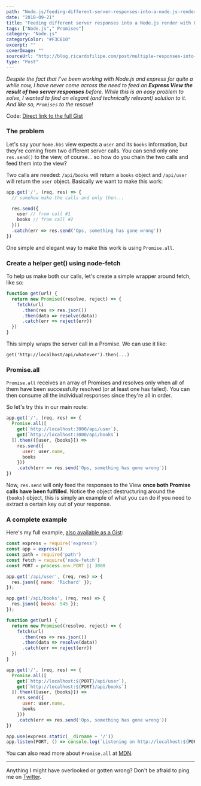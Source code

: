 ```yaml
---
path: "Node.js/feeding-different-server-responses-into-a-node.js-render-with-promises"
date: "2018-09-21"
title: "Feeding different server responses into a Node.js render with Promises"
tags: ["Node.js"," Promises"]
category: "Node.js"
categoryColor: "#F3C610"
excerpt: ""
coverImage: ""
sourceUrl: "http://blog.ricardofilipe.com/post/multiple-responses-into-node-render"
type: "Post"
---
```


_Despite the fact that I've been working with Node.js and express for quite a while now, I have never come across the need to feed an **Express View the result of two server responses** before. While this is an easy problem to solve, I wanted to find an elegant (and technically relevant) solution to it. And like so, `Promises` to the rescue!_

Code: [Direct link to the full Gist](https://gist.github.com/magalhini/e23dd1dc69ee843c0eef590d31534441)

### The problem

Let's say your `home.hbs` view expects a `user` and its `books` information, but they're coming from two different server calls. You can send only one `res.send()` to the view, of course… so how do you chain the two calls and feed them into the view?

Two calls are needed: `/api/books` will return a `books` object and `/api/user` will return the `user` object. Basically we want to make this work:

```javascript
app.get('/', (req, res) => {
  // somehow make the calls and only then...

  res.send({
    user // from call #1
    books // from call #2
  }))
  .catch(err => res.send('Ops, something has gone wrong'))
})
```

One simple and elegant way to make this work is using `Promise.all`.

### Create a helper get() using node-fetch

To help us make both our calls, let's create a simple wrapper around fetch, like so:

```javascript
function get(url) {
  return new Promise((resolve, reject) => {
    fetch(url)
      .then(res => res.json())
      .then(data => resolve(data))
      .catch(err => reject(err))
  })
}
```

This simply wraps the server call in a Promise. We can use it like:

`get('http://localhost/api/whatever').then(...)`

### Promise.all

`Promise.all` receives an array of Promises and resolves only when all of them have been successfully resolved (or at least one has failed). You can then consume all the individual responses since they're all in order.

So let's try this in our main route:

```javascript
app.get('/', (req, res) => {
  Promise.all([
    get(`http://localhost:3000/api/user`),
    get(`http://localhost:3000/api/books`)
  ]).then(([user, {books}]) =>
    res.send({
      user: user.name,
      books
    }))
    .catch(err => res.send('Ops, something has gone wrong'))
})
```

Now, `res.send` will only feed the responses to the View **once both Promise calls have been fulfilled**. Notice the object destructuring around the `{books}` object, this is simply an example of what you can do if you need to extract a certain key out of your response.

### A complete example

Here's my full example, [also available as a Gist](https://gist.github.com/magalhini/e23dd1dc69ee843c0eef590d31534441):

```javascript
const express = require('express')
const app = express()
const path = require('path')
const fetch = require('node-fetch')
const PORT = process.env.PORT || 3000

app.get('/api/user', (req, res) => {
  res.json({ name: 'Richard' });
});

app.get('/api/books', (req, res) => {
  res.json({ books: 545 });
});

function get(url) {
  return new Promise((resolve, reject) => {
    fetch(url)
      .then(res => res.json())
      .then(data => resolve(data))
      .catch(err => reject(err))
  })
}

app.get('/', (req, res) => {
  Promise.all([
    get(`http://localhost:${PORT}/api/user`),
    get(`http://localhost:${PORT}/api/books`)
  ]).then(([user, {books}]) =>
    res.send({
      user: user.name,
      books
    }))
    .catch(err => res.send('Ops, something has gone wrong'))
})

app.use(express.static(__dirname + '/'))
app.listen(PORT, () => console.log(`Listening on http://localhost:${PORT}`))
```

You can also read more about `Promise.all` at [MDN](https://developer.mozilla.org/en/docs/Web/JavaScript/Reference/Global_Objects/Promise/all).

* * *

Anything I might have overlooked or gotten wrong? Don't be afraid to ping me on [Twitter](http://twitter.com/magalhini).
